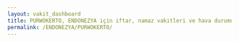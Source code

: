 ```yaml
---
layout: vakit_dashboard
title: PURWOKERTO, ENDONEZYA için iftar, namaz vakitleri ve hava durumu - ilçe/eyalet seç
permalink: /ENDONEZYA/PURWOKERTO/
---
```


<script type="text/javascript">
  var GLOBAL_COUNTRY = 'ENDONEZYA';
  var GLOBAL_CITY = 'PURWOKERTO';
  var GLOBAL_STATE = '';
  var lat = 72;
  var lon = 21;
</script>
